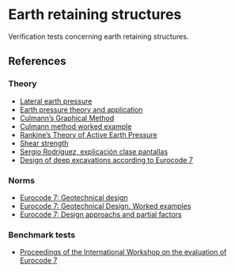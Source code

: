 # Earth retaining structures

Verification tests concerning earth retaining structures.

## References

### Theory
- [Lateral earth pressure](https://en.wikipedia.org/wiki/Lateral_earth_pressure)
- [Earth pressure theory and application](https://dot.ca.gov/-/media/dot-media/programs/engineering/documents/structureconstruction/ts/ts-chpt-4-a11y.pdf)
- [Culmann’s Graphical Method](https://civilengineeringnotes.com/culmanns-graphical-method)
- [Culmann method worked example](https://www.geoengineer.org/education/online-lecture-notes-on-soil-mechanics/75-example-problems#problem-72)
- [Rankine’s Theory of Active Earth Pressure](https://www.soilmanagementindia.com/lateral-earth-pressure/rankines-theory/rankines-theory-of-active-earth-pressure-soil/14031)
- [Shear strength](https://en.wikipedia.org/wiki/Shear_strength_(soil))
- [Sergio Rodríguez, explicación clase pantallas](http://www.tocasa.es/ingeniero/Sergio_Rodriguez_Explicacion_clase_pantallas.pdf)
- [Design of deep excavations according to Eurocode 7](https://hal.science/hal-03358160/document)
### Norms
- [Eurocode 7: Geotechnical design](https://eurocodes.jrc.ec.europa.eu/EN-Eurocodes/eurocode-7-geotechnical-design)
- [Eurocode 7: Geotechnical Design. Worked examples](https://publications.jrc.ec.europa.eu/repository/handle/JRC85029)
- [Eurocode 7: Design approachs and partial factors](https://www.midasgeotech.com/blog/design-approach-partial-factor)
### Benchmark tests
- [Proceedings of the International Workshop on the evaluation of Eurocode 7](https://www.is-argebau.de/Dokumente/42310413.pdf)
